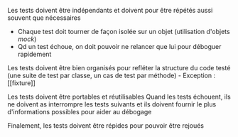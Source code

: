 Les tests doivent être indépendants et doivent pour être répétés aussi souvent que nécessaires
- Chaque test doit tourner de façon isolée sur un objet (utilisation d'objets *mock*)
- Qd un test échoue, on doit pouvoir ne relancer que lui pour déboguer rapidement

Les tests doivent être bien organisés pour refléter la structure du code testé (une suite de test par classe, un cas de test par méthode) - Exception : [[fixture]]

Les tests doivent être portables et réutilisables
Quand les tests échouent, ils ne doivent as interrompre les tests suivants et ils doivent fournir le plus d'informations possibles pour aider au débogage

Finalement, les tests doivent être répides pour pouvoir être rejoués 